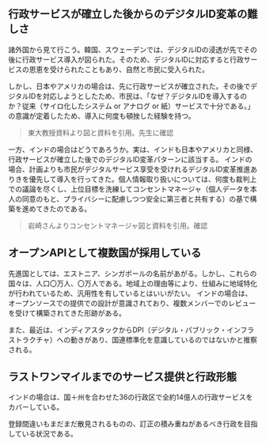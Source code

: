 
## 行政サービスが確立した後からのデジタルID変革の難しさ
諸外国から見て行こう。韓国、スウェーデンでは、デジタルIDの浸透が先でその後に行政サービス導入が図られた。そのため、デジタルIDに対応すると行政サービスの恩恵を受けられたこともあり、自然と市民に受入られた。

しかし、日本やアメリカの場合は、先に行政サービスが確立された。その後でデジタルIDを対応しようとしたため、市民は、「なぜ？デジタルIDを導入するのか？従来（サイロ化したシステム or アナログ or 紙）サービスで十分である。」の意識が定着したため、導入に何度も頓挫した経験を持つ。
> 東大教授資料より図と資料を引用。先生に確認

一方、インドの場合はどうであろうか。実は、インドも日本やアメリカと同様、行政サービスが確立した後でのデジタルID変革パターンに該当する。
インドの場合、計画よりも市民がデジタルサービス享受を受けれるデジタルID変革推進ありきを優先して導入を行ってきた。個人情報取り扱いについては、何度も裁判上での議論を尽くし、上位目標を洗練してコンセントマネージャ（個人データを本人の同意のもと、プライバシーに配慮しつつ安全に第三者と共有する）の基で構築を進めてきたのである。

> 岩崎さんよりコンセントマネージャ図と資料を引用。確認

## オープンAPIとして複数国が採用している

先進国としては、エストニア、シンガポールの名前があがる。しかし、これらの国々は、人口〇万人、〇万人である。地域上の理由等により、仕組みに地域特化が行われているため、汎用性を有しているとはいいがたい。
インドの場合は、オープンソースでの提供での設計が意識されており、複数メンバーでのレビューを受けて構築されてきた形跡がある。

また、最近は、インディアスタックからDPI（デジタル・パブリック・インフラストラクチャ）への動きがあり、国連標準化を意識しているのではないかと推察される。

## ラストワンマイルまでのサービス提供と行政形態
インドの場合は、国＋州を合わせた36の行政区で全約14億人の行政サービスをカバーしている。

登録間違いもまだまだ散見されるものの、訂正の積み重ねがあるべき行政を目指している状況である。
